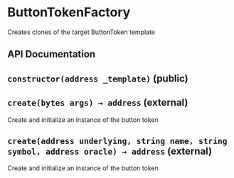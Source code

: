 # ButtonTokenFactory

Creates clones of the target ButtonToken template



## API Documentation

## `constructor(address _template)` (public)

## `create(bytes args) → address` (external)

Create and initialize an instance of the button token

## `create(address underlying, string name, string symbol, address oracle) → address` (external)

Create and initialize an instance of the button token
